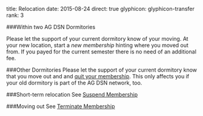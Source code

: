 title: Relocation
date: 2015-08-24
direct: true
glyphicon: glyphicon-transfer
rank: 3

###Within two AG DSN Dormitories

Please let the support of your current dormitory know of your moving.
At your new location, start a _new membership_ hinting where you moved out from. If you payed for the current semester there is no need of an additional fee.

###Other Dormitories
Please let the support of your current dormitory know that you move out and and [quit your membership](../membership/termination). This only affects you if your old dormitory is part of the AG DSN network, too.

###Short-term relocation
See [Suspend Membership](../membership/suspension)

###Moving out
See [Terminate Membership](../membership/termination)
